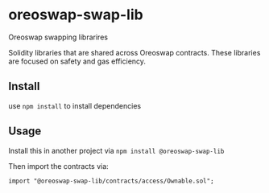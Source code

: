 # oreoswap-swap-lib
Oreoswap swapping librarires


Solidity libraries that are shared across Oreoswap contracts. These libraries are focused on safety and gas efficiency.

## Install
use `npm install` to install dependencies

## Usage

Install this in another project via `npm install @oreoswap-swap-lib` 

Then import the contracts via:

```solidity
import "@oreoswap-swap-lib/contracts/access/Ownable.sol";
```
